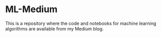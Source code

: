 # ML-Medium
This is a repository where the code and notebooks for machine learning algorithms are available from my Medium blog.
